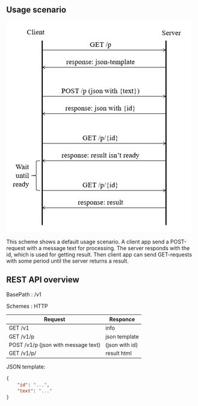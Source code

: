 ## Usage scenario

![Screenshot](scenario.png)

This scheme shows a default usage scenario. 
A client app send a POST-request with a message text for processing. 
The server responds with the id, which is used for getting result. 
Then client app can send GET-requests with some period until the server returns a result.

## REST API overview

BasePath : /v1

Schemes : HTTP
        
| Request | Responce |
|---------|----------|
|GET /v1| info|
|GET /v1/p| json template|
|POST /v1/p {json with message text}| {json with id}|
|GET /v1/p/<id>| result html|

JSON template:

```json
{
    "id": "...",
    "text": "..."
}
```